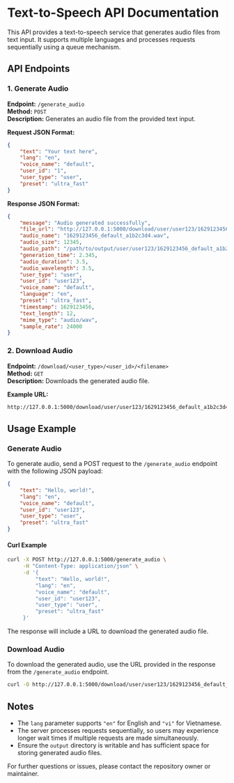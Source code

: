 # Text-to-Speech API Documentation

This API provides a text-to-speech service that generates audio files from text input. It supports multiple languages and processes requests sequentially using a queue mechanism.

## API Endpoints

### 1. Generate Audio

**Endpoint:** `/generate_audio`  
**Method:** `POST`  
**Description:** Generates an audio file from the provided text input.

**Request JSON Format:**

```json
{
    "text": "Your text here",
    "lang": "en",
    "voice_name": "default",
    "user_id": "1",
    "user_type": "user",
    "preset": "ultra_fast"
}
```

**Response JSON Format:**

```json
{
    "message": "Audio generated successfully",
    "file_url": "http://127.0.0.1:5000/download/user/user123/1629123456_default_a1b2c3d4.wav",
    "audio_name": "1629123456_default_a1b2c3d4.wav",
    "audio_size": 12345,
    "audio_path": "/path/to/output/user/user123/1629123456_default_a1b2c3d4.wav",
    "generation_time": 2.345,
    "audio_duration": 3.5,
    "audio_wavelength": 3.5,
    "user_type": "user",
    "user_id": "user123",
    "voice_name": "default",
    "language": "en",
    "preset": "ultra_fast",
    "timestamp": 1629123456,
    "text_length": 12,
    "mime_type": "audio/wav",
    "sample_rate": 24000
}
```

### 2. Download Audio

**Endpoint:** `/download/<user_type>/<user_id>/<filename>`  
**Method:** `GET`  
**Description:** Downloads the generated audio file.

**Example URL:**

```bash
http://127.0.0.1:5000/download/user/user123/1629123456_default_a1b2c3d4.wav
```

## Usage Example

### Generate Audio

To generate audio, send a POST request to the `/generate_audio` endpoint with the following JSON payload:

```json
{
    "text": "Hello, world!",
    "lang": "en",
    "voice_name": "default",
    "user_id": "user123",
    "user_type": "user",
    "preset": "ultra_fast"
}
```

#### Curl Example

```bash
curl -X POST http://127.0.0.1:5000/generate_audio \
     -H "Content-Type: application/json" \
     -d '{
         "text": "Hello, world!",
         "lang": "en",
         "voice_name": "default",
         "user_id": "user123",
         "user_type": "user",
         "preset": "ultra_fast"
     }'
```

The response will include a URL to download the generated audio file.

### Download Audio

To download the generated audio, use the URL provided in the response from the `/generate_audio` endpoint.

```bash
curl -O http://127.0.0.1:5000/download/user/user123/1629123456_default_a1b2c3d4.wav

```

## Notes

- The `lang` parameter supports `"en"` for English and `"vi"` for Vietnamese.
- The server processes requests sequentially, so users may experience longer wait times if multiple requests are made simultaneously.
- Ensure the `output` directory is writable and has sufficient space for storing generated audio files.

For further questions or issues, please contact the repository owner or maintainer.
